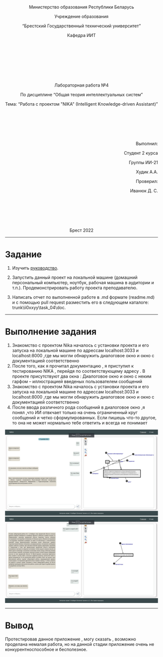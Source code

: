 <p align="center"> Министерство образования Республики Беларусь</p>
 <p align="center">Учреждение образования</p>
 <p align="center">“Брестский Государственный технический университет”</p>
 <p align="center">Кафедра ИИТ</p>
 <br><br><br><br><br><br><br>
 <p align="center">Лабораторная работа №4</p>
 <p align="center">По дисциплине “Общая теория интеллектуальных систем”</p>
 <p align="center">Тема: “Работа с проектом "NIKA" (Intelligent Knowledge-driven Assistant)”</p>
 <br><br><br><br><br>
 <p align="right">Выполнил:</p>
 <p align="right">Студент 2 курса</p>
 <p align="right">Группы ИИ-21</p>
 <p align="right">Худик А.А.</p>
 <p align="right">Проверил:</p>
 <p align="right">Иванюк Д. С.</p>
 <br><br><br><br><br>
 <p align="center">Брест 2022</p>


 ---

 # Задание

 1.  Изучить [руководство](https://github.com/ostis-apps/nika).

 2.  Запустить данный проект на локальной машине (домашний персональный компьютер, ноутбук, рабочая машина в аудитории и т.п.). Продемонстрировать работу проекта преподавателю.

 3.  Написать отчет по выполненной работе в .md формате (readme.md) и с помощью pull request разместить его в следующем каталоге: trunk\ii0xxyy\task_04\doc.

 ---
 
 # Выполнение задания
 1) Знакомство с проектом Nika началось с установки проекта и его  запуска на локальной машине   по адрессам localhost:3033 и localhost:8000 ,где мы могли обнаружить диалоговое окно и окно с документацией соответственно
 2) После того, как я прочитал документацию , я приступил к тестированию NIKA , перейдя  по соответствующему адресу . В проекте присутствуют два окна : Диалоговое окно и окно с неким гарфом – иллюстрацией введеных пользователем сообщений 
 1) Знакомство с проектом Nika началось с установки проекта и его  запуска на локальной машине   по адрессам localhost:3033 и localhost:8000 ,где мы могли обнаружить диалоговое окно и окно с документацией соответственно
 3) После ввода различного рода сообщений в диалоговое окно ,я понял ,что ИИ отвкчает только на очень ограниченный круг сообщений и четко сформулированных. Если пишешь что-то другое, то она не может нормально тебе ответить и всегда не понимает
<img src = "images/1.jpg">
<img src = "images/2.jpg">

 ---
 
 # Вывод 
 Протестировав данное приложение , могу сказать , возможно проделана немалая работа, но на данной стадии приложение очень не конкурентноспособное и бесполезное.
